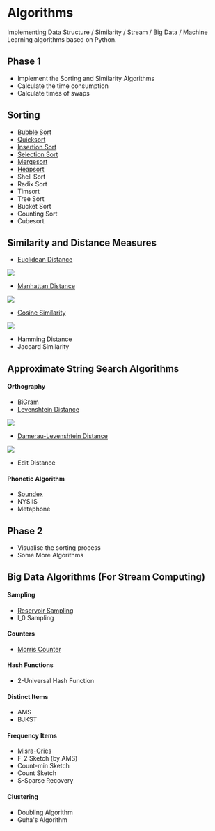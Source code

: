 # Algorithms
Implementing Data Structure / Similarity / Stream / Big Data / Machine Learning algorithms based on Python.

## Phase 1
- Implement the Sorting and Similarity Algorithms
- Calculate the time consumption
- Calculate times of swaps

## Sorting
- [Bubble Sort](https://github.com/RainRush/Algorithms/blob/master/sort/bubble_sort.py)
- [Quicksort](https://github.com/RainRush/Algorithms/blob/master/sort/quick_sort.py)
- [Insertion Sort](https://github.com/RainRush/Algorithms/blob/master/sort/insertion_sort.py)
- [Selection Sort](https://github.com/RainRush/Algorithms/blob/master/sort/selection_sort.py)
- [Mergesort](https://github.com/RainRush/Algorithms/blob/master/sort/merge_sort.py)
- [Heapsort](https://github.com/RainRush/Algorithms/blob/master/sort/heap_sort.py)
- Shell Sort
- Radix Sort
- Timsort
- Tree Sort
- Bucket Sort
- Counting Sort
- Cubesort

## Similarity and Distance Measures
- [Euclidean Distance](https://github.com/RainRush/Algorithms/blob/master/similarity/euclidean_distance.py)
<img src="https://wikimedia.org/api/rest_v1/media/math/render/svg/e99e0fc30fad6a8422c82be9df69677a24b1ac72">

- [Manhattan Distance](https://github.com/RainRush/Algorithms/blob/master/similarity/manhattan_distance.py)
<img src="https://wikimedia.org/api/rest_v1/media/math/render/svg/02436c34fc9562eb170e2e2cfddbb3303075b28e">

- [Cosine Similarity](https://github.com/RainRush/Algorithms/blob/master/similarity/cosine_similarity.py)
<img src="https://wikimedia.org/api/rest_v1/media/math/render/svg/1d94e5903f7936d3c131e040ef2c51b473dd071d">

- Hamming Distance
- Jaccard Similarity

## Approximate String Search Algorithms
#### Orthography
- [BiGram](https://github.com/RainRush/Algorithms/blob/master/approximate/bigram.py)
- [Levenshtein Distance](https://github.com/RainRush/Algorithms/blob/master/approximate/lev_distance.py)
<img src="https://wikimedia.org/api/rest_v1/media/math/render/svg/4520f5376b54613a5b0e6c6db46083989f901821">
 
- [Damerau-Levenshtein Distance](https://github.com/RainRush/Algorithms/blob/master/approximate/dam_lev_distance.py)
<img src="https://wikimedia.org/api/rest_v1/media/math/render/svg/22ea8d20aa45964a576e30f15646feecdef1b5b7">

- Edit Distance


#### Phonetic Algorithm
- [Soundex](https://github.com/RainRush/Algorithms/blob/master/phonetic/soundex.py)
- NYSIIS
- Metaphone


## Phase 2
- Visualise the sorting process
- Some More Algorithms

## Big Data Algorithms (For Stream Computing)
#### Sampling
- [Reservoir Sampling](https://github.com/RainRush/Algorithms/blob/master/sampler/reservoir.py)
- l_0 Sampling

#### Counters
- [Morris Counter](https://github.com/RainRush/Algorithms/blob/master/counter/morris_counter.py)

#### Hash Functions
- 2-Universal Hash Function

#### Distinct Items
- AMS
- BJKST

#### Frequency Items
- [Misra-Gries](https://github.com/RainRush/Algorithms/blob/master/frequent/misra_gries.py)
- F_2 Sketch (by AMS)
- Count-min Sketch
- Count Sketch
- S-Sparse Recovery

#### Clustering
- Doubling Algorithm
- Guha's Algorithm

